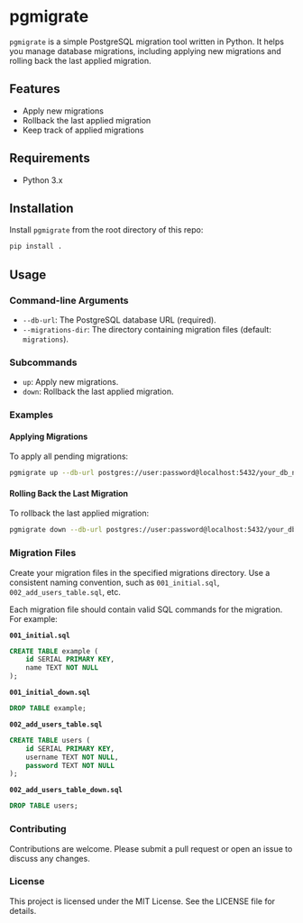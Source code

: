 # pgmigrate

`pgmigrate` is a simple PostgreSQL migration tool written in Python. It helps you manage database migrations, including applying new migrations and rolling back the last applied migration.

## Features

- Apply new migrations
- Rollback the last applied migration
- Keep track of applied migrations

## Requirements

- Python 3.x

## Installation

Install `pgmigrate` from the root directory of this repo:

```sh
pip install .
```

## Usage

### Command-line Arguments

- `--db-url`: The PostgreSQL database URL (required).
- `--migrations-dir`: The directory containing migration files (default: `migrations`).

### Subcommands

- `up`: Apply new migrations.
- `down`: Rollback the last applied migration.

### Examples

#### Applying Migrations

To apply all pending migrations:

```sh
pgmigrate up --db-url postgres://user:password@localhost:5432/your_db_name --migrations-dir migrations
```

#### Rolling Back the Last Migration

To rollback the last applied migration:

```sh
pgmigrate down --db-url postgres://user:password@localhost:5432/your_db_name --migrations-dir migrations
```

### Migration Files

Create your migration files in the specified migrations directory. Use a consistent naming convention, such as `001_initial.sql`, `002_add_users_table.sql`, etc.

Each migration file should contain valid SQL commands for the migration. For example:

**`001_initial.sql`**
```sql
CREATE TABLE example (
    id SERIAL PRIMARY KEY,
    name TEXT NOT NULL
);
```

**`001_initial_down.sql`**
```sql
DROP TABLE example;
```

**`002_add_users_table.sql`**
```sql
CREATE TABLE users (
    id SERIAL PRIMARY KEY,
    username TEXT NOT NULL,
    password TEXT NOT NULL
);
```

**`002_add_users_table_down.sql`**
```sql
DROP TABLE users;
```

### Contributing

Contributions are welcome. Please submit a pull request or open an issue to discuss any changes.

### License

This project is licensed under the MIT License. See the LICENSE file for details.